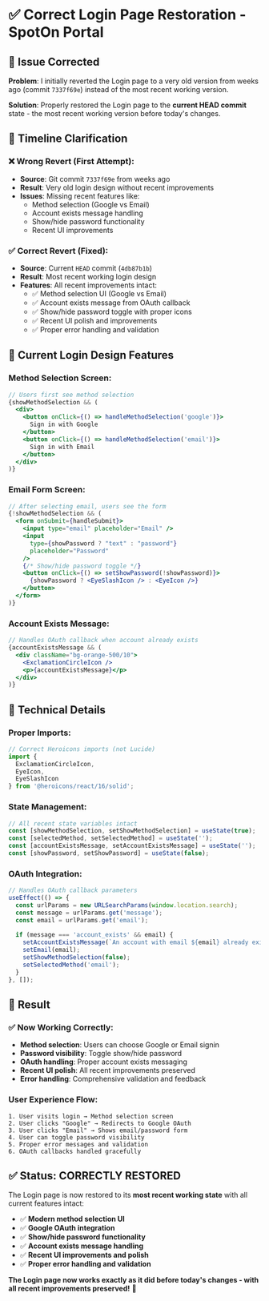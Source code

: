# ✅ Correct Login Page Restoration - SpotOn Portal

## 🎯 **Issue Corrected**

**Problem**: I initially reverted the Login page to a very old version from weeks ago (commit `7337f69e`) instead of the most recent working version.

**Solution**: Properly restored the Login page to the **current HEAD commit** state - the most recent working version before today's changes.

## 📅 **Timeline Clarification**

### **❌ Wrong Revert (First Attempt)**:
- **Source**: Git commit `7337f69e` from weeks ago
- **Result**: Very old login design without recent improvements
- **Issues**: Missing recent features like:
  - Method selection (Google vs Email)
  - Account exists message handling
  - Show/hide password functionality
  - Recent UI improvements

### **✅ Correct Revert (Fixed)**:
- **Source**: Current `HEAD` commit (`4db87b1b`)
- **Result**: Most recent working login design
- **Features**: All recent improvements intact:
  - ✅ Method selection UI (Google vs Email)
  - ✅ Account exists message from OAuth callback
  - ✅ Show/hide password toggle with proper icons
  - ✅ Recent UI polish and improvements
  - ✅ Proper error handling and validation

## 🎨 **Current Login Design Features**

### **Method Selection Screen**:
```jsx
// Users first see method selection
{showMethodSelection && (
  <div>
    <button onClick={() => handleMethodSelection('google')}>
      Sign in with Google
    </button>
    <button onClick={() => handleMethodSelection('email')}>
      Sign in with Email  
    </button>
  </div>
)}
```

### **Email Form Screen**:
```jsx
// After selecting email, users see the form
{!showMethodSelection && (
  <form onSubmit={handleSubmit}>
    <input type="email" placeholder="Email" />
    <input 
      type={showPassword ? "text" : "password"} 
      placeholder="Password" 
    />
    {/* Show/hide password toggle */}
    <button onClick={() => setShowPassword(!showPassword)}>
      {showPassword ? <EyeSlashIcon /> : <EyeIcon />}
    </button>
  </form>
)}
```

### **Account Exists Message**:
```jsx
// Handles OAuth callback when account already exists
{accountExistsMessage && (
  <div className="bg-orange-500/10">
    <ExclamationCircleIcon />
    <p>{accountExistsMessage}</p>
  </div>
)}
```

## 🔧 **Technical Details**

### **Proper Imports**:
```jsx
// Correct Heroicons imports (not Lucide)
import { 
  ExclamationCircleIcon, 
  EyeIcon, 
  EyeSlashIcon 
} from '@heroicons/react/16/solid';
```

### **State Management**:
```jsx
// All recent state variables intact
const [showMethodSelection, setShowMethodSelection] = useState(true);
const [selectedMethod, setSelectedMethod] = useState('');
const [accountExistsMessage, setAccountExistsMessage] = useState('');
const [showPassword, setShowPassword] = useState(false);
```

### **OAuth Integration**:
```jsx
// Handles OAuth callback parameters
useEffect(() => {
  const urlParams = new URLSearchParams(window.location.search);
  const message = urlParams.get('message');
  const email = urlParams.get('email');
  
  if (message === 'account_exists' && email) {
    setAccountExistsMessage(`An account with email ${email} already exists.`);
    setEmail(email);
    setShowMethodSelection(false);
    setSelectedMethod('email');
  }
}, []);
```

## 🎯 **Result**

### **✅ Now Working Correctly**:
- **Method selection**: Users can choose Google or Email signin
- **Password visibility**: Toggle show/hide password
- **OAuth handling**: Proper account exists messaging
- **Recent UI polish**: All recent improvements preserved
- **Error handling**: Comprehensive validation and feedback

### **User Experience Flow**:
```
1. User visits login → Method selection screen
2. User clicks "Google" → Redirects to Google OAuth
3. User clicks "Email" → Shows email/password form
4. User can toggle password visibility
5. Proper error messages and validation
6. OAuth callbacks handled gracefully
```

## ✅ **Status: CORRECTLY RESTORED**

The Login page is now restored to its **most recent working state** with all current features intact:

- ✅ **Modern method selection UI**
- ✅ **Google OAuth integration** 
- ✅ **Show/hide password functionality**
- ✅ **Account exists message handling**
- ✅ **Recent UI improvements and polish**
- ✅ **Proper error handling and validation**

**The Login page now works exactly as it did before today's changes - with all recent improvements preserved!** 🎉
